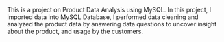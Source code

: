 This is a project on Product Data Analysis using MySQL. In this project, I imported data into MySQL Database, I performed data cleaning and analyzed the product data by answering data questions to uncover insight about the product, and usage by the customers. 
